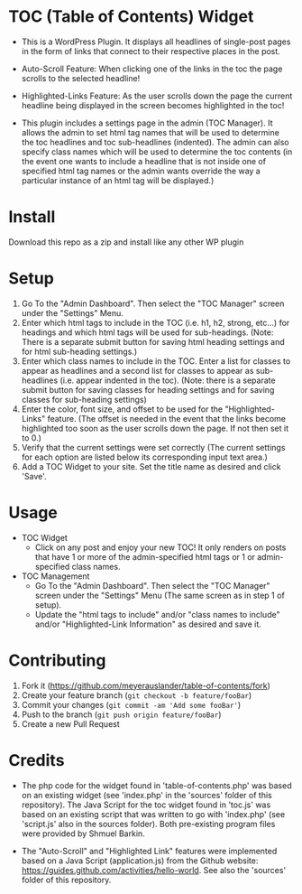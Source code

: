# TOC (Table of Contents) Widget
* This is a WordPress Plugin.  It displays all headlines of single-post pages in the form of links that connect to their respective places in the post.  

* Auto-Scroll Feature:  When clicking one of the links in the toc the page scrolls to the selected headline!

* Highlighted-Links Feature:  As the user scrolls down the page the current headline being displayed in the screen becomes highlighted in the toc!

* This plugin includes a settings page in the admin (TOC Manager).  It allows the admin to set html tag names that will be used to determine the toc headlines and toc sub-headlines (indented).  The admin can also specify class names which will be used to determine the toc contents (in the event one wants to include a headline that is not inside one of specified html tag names or the admin wants override the way a particular instance of an html tag will be displayed.)   
# Install
Download this repo as a zip and install like any other WP plugin
# Setup
1.  Go To the "Admin Dashboard".  Then select the "TOC Manager" screen under the "Settings" Menu.
2.  Enter which html tags to include in the TOC (i.e. h1, h2, strong, etc...) for headings and which html tags will be used for sub-headings.  (Note: There is a separate submit button for saving html heading settings and for html sub-heading settings.)
3.  Enter which class names to include in the TOC.  Enter a list for classes to appear as headlines and a second list for classes to appear as sub-headlines (i.e. appear indented in the toc).  (Note: there is a separate submit button for saving classes for heading settings and for saving classes for sub-heading settings)
4.  Enter the color, font size, and offset to be used for the "Highlighted-Links" feature.  (The offset is needed in the event that the links become highlighted too soon as the user scrolls down the page.  If not then set it to 0.)
4.  Verify that the current settings were set correctly (The current settings for each option are listed below its corresponding input text area.)
5.  Add a TOC Widget to your site. Set the title name as desired and click 'Save'.    

# Usage
* TOC Widget
    * Click on any post and enjoy your new TOC!  It only renders on posts that have 1 or more of the admin-specified html tags or 1 or admin-specified class names.
* TOC Management
    * Go To the "Admin Dashboard".  Then select the "TOC Manager" screen under the "Settings" Menu (The same screen as in step 1 of setup).
    * Update the "html tags to include" and/or "class names to include" and/or "Highlighted-Link Information" as desired and save it.
    
# Contributing
1. Fork it (<https://github.com/meyerauslander/table-of-contents/fork>)
2. Create your feature branch (`git checkout -b feature/fooBar`)
3. Commit your changes (`git commit -am 'Add some fooBar'`)
4. Push to the branch (`git push origin feature/fooBar`)
5. Create a new Pull Request

# Credits
* The php code for the widget found in 'table-of-contents.php' was based on an existing widget (see 'index.php' in the 'sources' folder of this repository).  The Java Script for the toc widget found in 'toc.js' was based on an existing script that was written to go with 'index.php' (see 'script.js' also in the sources folder).  Both pre-existing program files were provided by Shmuel Barkin.

* The "Auto-Scroll" and "Highlighted Link" features were implemented based on a Java Script (application.js) from the Github website: https://guides.github.com/activities/hello-world.  See also the 'sources' folder of this repository.   
